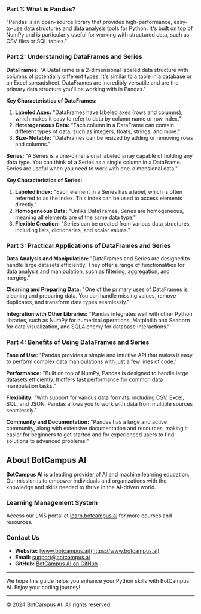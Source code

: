 ### Part 1: What is Pandas?

"Pandas is an open-source library that provides high-performance, easy-to-use data structures and data analysis tools for Python. It's built on top of NumPy and is particularly useful for working with structured data, such as CSV files or SQL tables."

### Part 2: Understanding DataFrames and Series

**DataFrames:**
"A DataFrame is a 2-dimensional labeled data structure with columns of potentially different types. It's similar to a table in a database or an Excel spreadsheet. DataFrames are incredibly versatile and are the primary data structure you'll be working with in Pandas."

**Key Characteristics of DataFrames:**
1. **Labeled Axes:**
   "DataFrames have labeled axes (rows and columns), which makes it easy to refer to data by column name or row index."
2. **Heterogeneous Data:**
   "Each column in a DataFrame can contain different types of data, such as integers, floats, strings, and more."
3. **Size-Mutable:**
   "DataFrames can be resized by adding or removing rows and columns."

**Series:**
"A Series is a one-dimensional labeled array capable of holding any data type. You can think of a Series as a single column in a DataFrame. Series are useful when you need to work with one-dimensional data."

**Key Characteristics of Series:**
1. **Labeled Index:**
   "Each element in a Series has a label, which is often referred to as the index. This index can be used to access elements directly."
2. **Homogeneous Data:**
   "Unlike DataFrames, Series are homogeneous, meaning all elements are of the same data type."
3. **Flexible Creation:**
   "Series can be created from various data structures, including lists, dictionaries, and scalar values."

### Part 3: Practical Applications of DataFrames and Series

**Data Analysis and Manipulation:**
"DataFrames and Series are designed to handle large datasets efficiently. They offer a range of functionalities for data analysis and manipulation, such as filtering, aggregation, and merging."

**Cleaning and Preparing Data:**
"One of the primary uses of DataFrames is cleaning and preparing data. You can handle missing values, remove duplicates, and transform data types seamlessly."

**Integration with Other Libraries:**
"Pandas integrates well with other Python libraries, such as NumPy for numerical operations, Matplotlib and Seaborn for data visualization, and SQLAlchemy for database interactions."

### Part 4: Benefits of Using DataFrames and Series

**Ease of Use:**
"Pandas provides a simple and intuitive API that makes it easy to perform complex data manipulations with just a few lines of code."

**Performance:**
"Built on top of NumPy, Pandas is designed to handle large datasets efficiently. It offers fast performance for common data manipulation tasks."

**Flexibility:**
"With support for various data formats, including CSV, Excel, SQL, and JSON, Pandas allows you to work with data from multiple sources seamlessly."

**Community and Documentation:**
"Pandas has a large and active community, along with extensive documentation and resources, making it easier for beginners to get started and for experienced users to find solutions to advanced problems."

## About BotCampus AI

**BotCampus AI** is a leading provider of AI and machine learning education. Our mission is to empower individuals and organizations with the knowledge and skills needed to thrive in the AI-driven world.

### Learning Management System

Access our LMS portal at [learn.botcampus.ai](https://learn.botcampus.ai) for more courses and resources.

### Contact Us

- **Website:** [www.botcampus.ai](https://www.botcampus.ai)
- **Email:** support@botcampus.ai
- **GitHub:** [BotCampus AI on GitHub](https://github.com/Bot-Campus-AI/Python-Fundamentals)

---

We hope this guide helps you enhance your Python skills with BotCampus AI. Enjoy your coding journey!

---

© 2024 BotCampus AI. All rights reserved.
